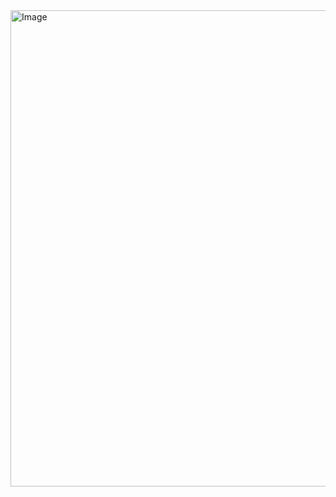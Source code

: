 <img width="1357" height="762" alt="Image" src="https://github.com/user-attachments/assets/ee8c5a99-f4ba-47d2-9f7a-1a7fbb51cc49" />
